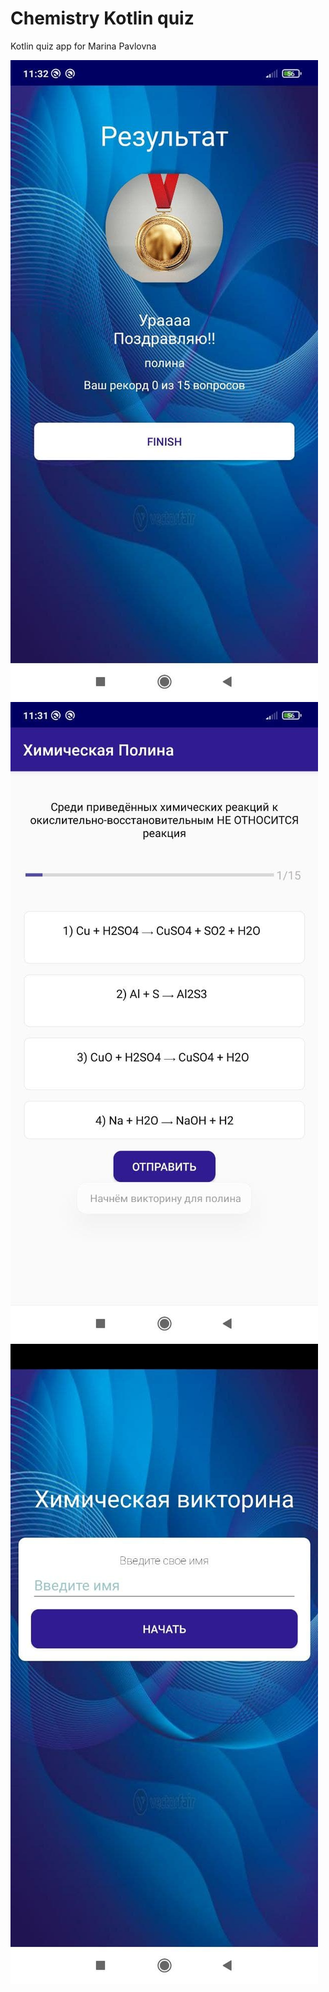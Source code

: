 # Chemistry Kotlin quiz
Kotlin quiz app for Marina Pavlovna


![Иллюстрация к проекту](https://github.com/lloppy/ChemistryQuiz/blob/main/photo_2021-11-26_11-33-46.jpg)
![Иллюстрация к проекту](https://github.com/lloppy/ChemistryQuiz/blob/main/photo_2021-11-26_11-33-50.jpg)
![Иллюстрация к проекту](https://github.com/lloppy/ChemistryQuiz/blob/main/photo_2021-11-26_11-33-53.jpg)

